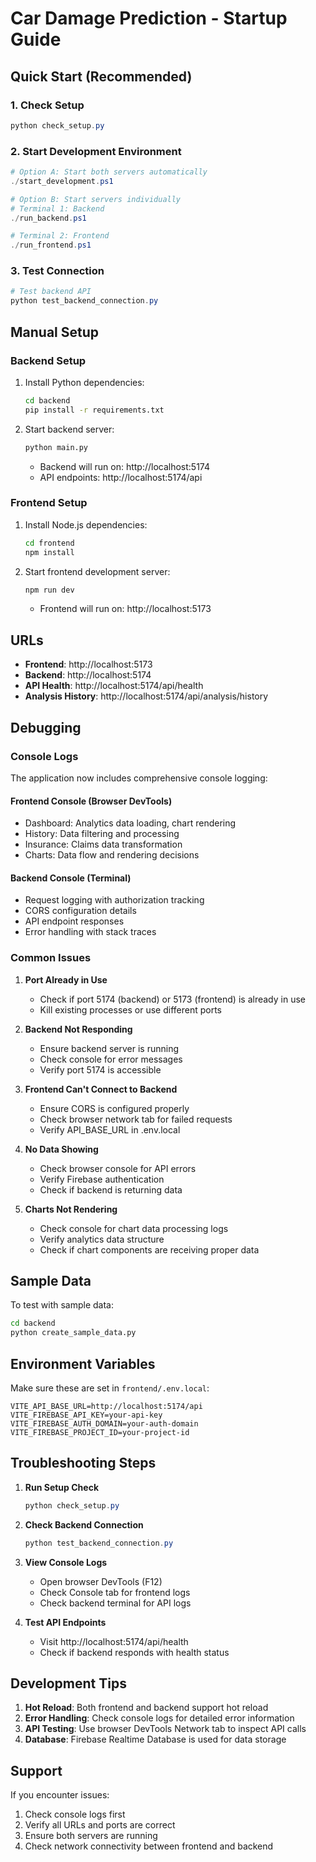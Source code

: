 # Car Damage Prediction - Startup Guide

## Quick Start (Recommended)

### 1. Check Setup
```powershell
python check_setup.py
```

### 2. Start Development Environment
```powershell
# Option A: Start both servers automatically
./start_development.ps1

# Option B: Start servers individually
# Terminal 1: Backend
./run_backend.ps1

# Terminal 2: Frontend  
./run_frontend.ps1
```

### 3. Test Connection
```powershell
# Test backend API
python test_backend_connection.py
```

## Manual Setup

### Backend Setup
1. Install Python dependencies:
   ```bash
   cd backend
   pip install -r requirements.txt
   ```

2. Start backend server:
   ```bash
   python main.py
   ```
   - Backend will run on: http://localhost:5174
   - API endpoints: http://localhost:5174/api

### Frontend Setup
1. Install Node.js dependencies:
   ```bash
   cd frontend
   npm install
   ```

2. Start frontend development server:
   ```bash
   npm run dev
   ```
   - Frontend will run on: http://localhost:5173

## URLs
- **Frontend**: http://localhost:5173
- **Backend**: http://localhost:5174
- **API Health**: http://localhost:5174/api/health
- **Analysis History**: http://localhost:5174/api/analysis/history

## Debugging

### Console Logs
The application now includes comprehensive console logging:

#### Frontend Console (Browser DevTools)
- Dashboard: Analytics data loading, chart rendering
- History: Data filtering and processing
- Insurance: Claims data transformation
- Charts: Data flow and rendering decisions

#### Backend Console (Terminal)
- Request logging with authorization tracking
- CORS configuration details
- API endpoint responses
- Error handling with stack traces

### Common Issues

1. **Port Already in Use**
   - Check if port 5174 (backend) or 5173 (frontend) is already in use
   - Kill existing processes or use different ports

2. **Backend Not Responding**
   - Ensure backend server is running
   - Check console for error messages
   - Verify port 5174 is accessible

3. **Frontend Can't Connect to Backend**
   - Ensure CORS is configured properly
   - Check browser network tab for failed requests
   - Verify API_BASE_URL in .env.local

4. **No Data Showing**
   - Check browser console for API errors
   - Verify Firebase authentication
   - Check if backend is returning data

5. **Charts Not Rendering**
   - Check console for chart data processing logs
   - Verify analytics data structure
   - Check if chart components are receiving proper data

## Sample Data
To test with sample data:
```bash
cd backend
python create_sample_data.py
```

## Environment Variables
Make sure these are set in `frontend/.env.local`:
```
VITE_API_BASE_URL=http://localhost:5174/api
VITE_FIREBASE_API_KEY=your-api-key
VITE_FIREBASE_AUTH_DOMAIN=your-auth-domain
VITE_FIREBASE_PROJECT_ID=your-project-id
```

## Troubleshooting Steps

1. **Run Setup Check**
   ```powershell
   python check_setup.py
   ```

2. **Check Backend Connection**
   ```powershell
   python test_backend_connection.py
   ```

3. **View Console Logs**
   - Open browser DevTools (F12)
   - Check Console tab for frontend logs
   - Check backend terminal for API logs

4. **Test API Endpoints**
   - Visit http://localhost:5174/api/health
   - Check if backend responds with health status

## Development Tips

1. **Hot Reload**: Both frontend and backend support hot reload
2. **Error Handling**: Check console logs for detailed error information
3. **API Testing**: Use browser DevTools Network tab to inspect API calls
4. **Database**: Firebase Realtime Database is used for data storage

## Support
If you encounter issues:
1. Check console logs first
2. Verify all URLs and ports are correct
3. Ensure both servers are running
4. Check network connectivity between frontend and backend